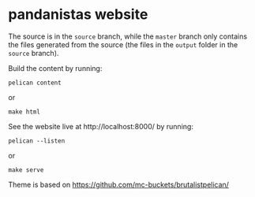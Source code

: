 # pandanistas website

The source is in the `source` branch, while the `master` branch only contains the files generated from the source (the files in the `output` folder in the `source` branch).

Build the content by running:
```
pelican content
```

or

```
make html
```

See the website live at http://localhost:8000/ by running:

```
pelican --listen
```

or

```
make serve
```

Theme is based on <https://github.com/mc-buckets/brutalistpelican/>